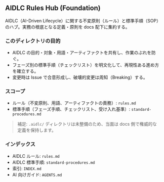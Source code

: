 ## AIDLC Rules Hub (Foundation)

AIDLC（AI-Driven Lifecycle）に関する不変原則（ルール）と標準手順（SOP）のハブ。実務の根底となる定義・原則を docs 配下に集約する。

### このディレクトリの目的
- AIDLC の目的・対象・用語・アーティファクトを共有し、作業のぶれを防ぐ。
- フェーズ別の標準手順（チェックリスト）を明文化して、再現性ある進め方を確立する。
- 変更時は Issue で合意形成し、破壊的変更は周知（Breaking）する。

### スコープ
- ルール（不変原則、用語、アーティファクトの責務）: `rules.md`
- 標準手順（フェーズ手順、チェックリスト、受け入れ基準）: `standard-procedures.md`

> 補足: `.aidlc/` ディレクトリは未整備のため、当面は docs 側で権威的な定義を保持します。

### インデックス
- AIDLC ルール: `rules.md`
- AIDLC 標準手順: `standard-procedures.md`
- 索引: `INDEX.md`
- AI 向けガイド: `AGENTS.md`

